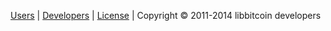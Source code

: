 [Users](Home) | 
[Developers](https://github.com/libbitcoin/libbitcoin-explorer/blob/version2/README.md) | 
[License](https://github.com/libbitcoin/libbitcoin-explorer/blob/version2/COPYING) | 
Copyright © 2011-2014 libbitcoin developers